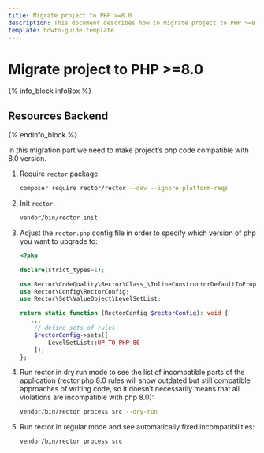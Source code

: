 ```yaml
---
title: Migrate project to PHP >=8.0
description: This document describes how to migrate project to PHP >=8.0.
template: howto-guide-template
---
```


# Migrate project to PHP >=8.0

{% info_block infoBox %}

## Resources Backend

{% endinfo_block %}

In this migration part we need to make project’s php code compatible with 8.0 version.

1. Require `rector` package:
    ```bash
    composer require rector/rector --dev --ignore-platform-reqs
    ```
2. Init `rector`:
    ```bash
    vendor/bin/rector init
    ```
3. Adjust the `rector.php` config file in order to specify which version of php you want to upgrade to:
    ```php
    <?php
    
    declare(strict_types=1);
    
    use Rector\CodeQuality\Rector\Class_\InlineConstructorDefaultToPropertyRector;
    use Rector\Config\RectorConfig;
    use Rector\Set\ValueObject\LevelSetList;
    
    return static function (RectorConfig $rectorConfig): void {
       ...
        // define sets of rules
        $rectorConfig->sets([
            LevelSetList::UP_TO_PHP_80
        ]);
    };
    ```
4. Run rector in dry run mode to see the list of incompatible parts of the application
    (rector php 8.0 rules will show outdated but still compatible approaches of writing code, so it doesn’t necessarily
    means that all violations are incompatible with php 8.0):
    ```bash
    vendor/bin/rector process src --dry-run
    ```
5. Run rector in regular mode and see automatically fixed incompatibilities:
    ```bash
    vendor/bin/rector process src
    ```

